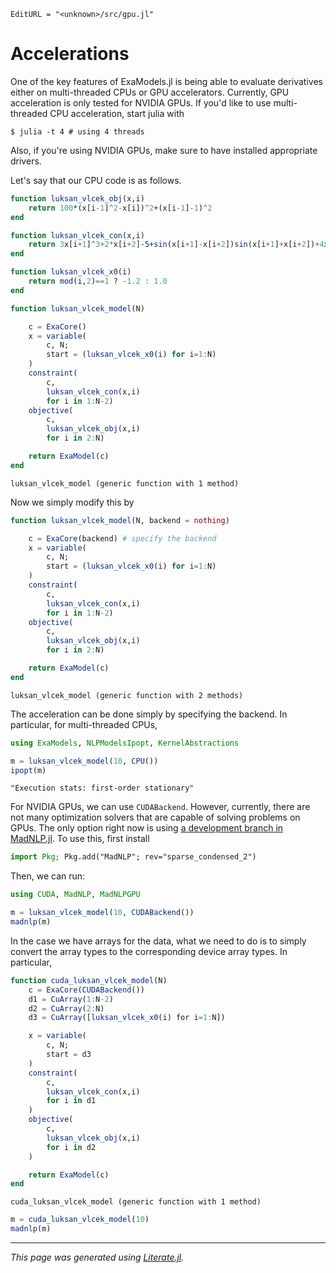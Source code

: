 ```@meta
EditURL = "<unknown>/src/gpu.jl"
```

# Accelerations
One of the key features of ExaModels.jl is being able to evaluate derivatives either on multi-threaded CPUs or GPU accelerators. Currently, GPU acceleration is only tested for NVIDIA GPUs. If you'd like to use multi-threaded CPU acceleration, start julia with
```
$ julia -t 4 # using 4 threads
```
Also, if you're using NVIDIA GPUs, make sure to have installed appropriate drivers.

Let's say that our CPU code is as follows.

````julia
function luksan_vlcek_obj(x,i)
    return 100*(x[i-1]^2-x[i])^2+(x[i-1]-1)^2
end

function luksan_vlcek_con(x,i)
    return 3x[i+1]^3+2*x[i+2]-5+sin(x[i+1]-x[i+2])sin(x[i+1]+x[i+2])+4x[i+1]-x[i]exp(x[i]-x[i+1])-3
end

function luksan_vlcek_x0(i)
    return mod(i,2)==1 ? -1.2 : 1.0
end

function luksan_vlcek_model(N)

    c = ExaCore()
    x = variable(
        c, N;
        start = (luksan_vlcek_x0(i) for i=1:N)
    )
    constraint(
        c,
        luksan_vlcek_con(x,i)
        for i in 1:N-2)
    objective(
        c,
        luksan_vlcek_obj(x,i)
        for i in 2:N)

    return ExaModel(c)
end
````

````
luksan_vlcek_model (generic function with 1 method)
````

Now we simply modify this by

````julia
function luksan_vlcek_model(N, backend = nothing)

    c = ExaCore(backend) # specify the backend
    x = variable(
        c, N;
        start = (luksan_vlcek_x0(i) for i=1:N)
    )
    constraint(
        c,
        luksan_vlcek_con(x,i)
        for i in 1:N-2)
    objective(
        c,
        luksan_vlcek_obj(x,i)
        for i in 2:N)

    return ExaModel(c)
end
````

````
luksan_vlcek_model (generic function with 2 methods)
````

The acceleration can be done simply by specifying the backend. In particular, for multi-threaded CPUs,

````julia
using ExaModels, NLPModelsIpopt, KernelAbstractions

m = luksan_vlcek_model(10, CPU())
ipopt(m)
````

````
"Execution stats: first-order stationary"
````

For NVIDIA GPUs, we can use `CUDABackend`. However, currently, there are not many optimization solvers that are capable of solving problems on GPUs. The only option right now is using [a development branch in MadNLP.jl](https://github.com/MadNLP/MadNLP.jl/tree/ss/sparse_condensed_2). To use this, first install
```julia
import Pkg; Pkg.add("MadNLP"; rev="sparse_condensed_2")
```
Then, we can run:
```julia
using CUDA, MadNLP, MadNLPGPU

m = luksan_vlcek_model(10, CUDABackend())
madnlp(m)
```

In the case we have arrays for the data, what we need to do is to simply convert the array types to the corresponding device array types. In particular,

````julia
function cuda_luksan_vlcek_model(N)
    c = ExaCore(CUDABackend())
    d1 = CuArray(1:N-2)
    d2 = CuArray(2:N)
    d3 = CuArray([luksan_vlcek_x0(i) for i=1:N])

    x = variable(
        c, N;
        start = d3
    )
    constraint(
        c,
        luksan_vlcek_con(x,i)
        for i in d1
    )
    objective(
        c,
        luksan_vlcek_obj(x,i)
        for i in d2
    )

    return ExaModel(c)
end
````

````
cuda_luksan_vlcek_model (generic function with 1 method)
````

```julia
m = cuda_luksan_vlcek_model(10)
madnlp(m)
```

---

*This page was generated using [Literate.jl](https://github.com/fredrikekre/Literate.jl).*

